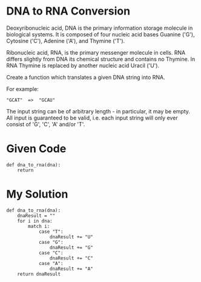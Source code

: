 # DNA to RNA Conversion

Deoxyribonucleic acid, DNA is the primary information storage molecule in biological systems. It is composed of four nucleic acid bases Guanine ('G'), Cytosine ('C'), Adenine ('A'), and Thymine ('T').

Ribonucleic acid, RNA, is the primary messenger molecule in cells. RNA differs slightly from DNA its chemical structure and contains no Thymine. In RNA Thymine is replaced by another nucleic acid Uracil ('U').

Create a function which translates a given DNA string into RNA.

For example:

```
"GCAT"  =>  "GCAU"
```

The input string can be of arbitrary length - in particular, it may be empty. All input is guaranteed to be valid, i.e. each input string will only ever consist of 'G', 'C', 'A' and/or 'T'.

# Given Code

```{python}
def dna_to_rna(dna):
    return
```

# My Solution

```{python}
def dna_to_rna(dna):
    dnaResult = ""
    for i in dna:
        match i:
            case "T":
                dnaResult += "U"
            case "G":
                dnaResult += "G"
            case "C":
                dnaResult += "C"
            case "A":
                dnaResult += "A"
    return dnaResult
```
